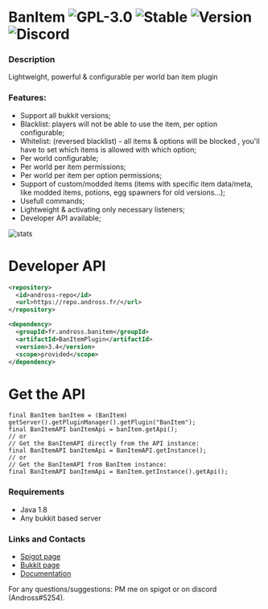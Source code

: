 # BanItem ![GPL-3.0](http://cdn.andross.fr/badges/license.svg) ![Stable](http://cdn.andross.fr/badges/stable.svg) ![Version](https://badgen.net/badge/version/3.4/blue) ![Discord](http://cdn.andross.fr/badges/discord.svg)

### Description
Lightweight, powerful & configurable per world ban item plugin

### Features:
* Support all bukkit versions;
* Blacklist: players will not be able to use the item, per option configurable;
* Whitelist: (reversed blacklist) - all items & options will be blocked , you'll have to set which items is allowed with which option;
* Per world configurable;
* Per world per item permissions;
* Per world per item per option permissions;
* Support of custom/modded items (items with specific item data/meta, like modded items, potions, egg spawners for old versions...);
* Usefull commands;
* Lightweight & activating only necessary listeners;
* Developer API available;

![stats](https://bstats.org/signatures/bukkit/BanItem.svg)

# Developer API
```xml
<repository>
  <id>andross-repo</id>
  <url>https://repo.andross.fr/</url>
</repository>

<dependency>
  <groupId>fr.andross.banitem</groupId>
  <artifactId>BanItemPlugin</artifactId>
  <version>3.4</version>
  <scope>provided</scope>
</dependency>
```

# Get the API
```// Get the BanItemAPI: the correct way:
final BanItem banItem = (BanItem) getServer().getPluginManager().getPlugin("BanItem");
final BanItemAPI banItemApi = banItem.getApi();
// or
// Get the BanItemAPI directly from the API instance:
final BanItemAPI banItemApi = BanItemAPI.getInstance();
// or
// Get the BanItemAPI from BanItem instance:
final BanItemAPI banItemApi = BanItem.getInstance().getApi();
```

### Requirements
* Java 1.8
* Any bukkit based server

### Links and Contacts
* [Spigot page](https://www.spigotmc.org/resources/banitem.67701/)
* [Bukkit page](https://dev.bukkit.org/projects/banitem-reloaded)
* [Documentation](https://banitem.andross.fr/)

For any questions/suggestions: PM me on spigot or on discord (Andross#5254).

